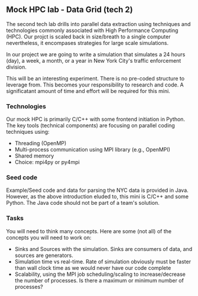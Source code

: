 ## Mock HPC lab - Data Grid (tech 2)

The second tech lab drills into parallel data extraction using 
techniques and technologies commonly associated with High Performance 
Computing (HPC). Our projct is scaled back in size/breath to a single 
computer nevertheless, it encompases strategies for large scale 
simulations. 

In our project we are going to write a simulation that simulates a 
24 hours (day), a week, a month, or a year in New York City's traffic 
enforcement division. 

This will be an interesting experiment. There is no pre-coded structure 
to leverage from. This becomes your responsibility to research and code. 
A significatant amount of time and effort will be required for this mini. 


### Technologies

Our mock HPC is primarily C/C++ with some frontend initiation in Python. 
The key tools (technical components) are focusing on parallel coding 
techniques using:

   * Threading (OpenMP)
   * Multi-process communication using MPI library (e.g., OpenMPI)
   * Shared memory
   * Choice: mpi4py or py4mpi


### Seed code

Example/Seed code and data for parsing the NYC data is provided in 
Java. However, as the above introduction eluded to, this mini is 
C/C++ and some Python. The Java code should not be part of a team's
solution.


### Tasks

You will need to think many concepts. Here are some (not all) of the
concepts you will need to work on:

   * Sinks and Sources with the simulation. Sinks are 
     consumers of data, and sources are generators.
   * Simulation time vs real-time. Rate of simulation 
     obviously must be faster than wall clock time as 
     we would never have our code complete
   * Scalability, using the MPI job scheduling/scaling to
     increase/decrease the number of processes. Is there a
     maximum or minimum number of processes?
